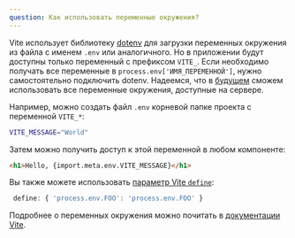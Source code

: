 ```yaml
---
question: Как использовать переменные окружения?
---
```


Vite использует библиотеку [dotenv](https://github.com/motdotla/dotenv) для загрузки переменных окружения из файла с именем `.env` или аналогичного. Но в приложении будут доступны только переменный с префиксом `VITE_`. Если необходимо получать все переменные в `process.env['ИМЯ_ПЕРЕМЕННОЙ']`, нужно самостоятельно подключить dotenv. Надеемся, что в [будущем](https://github.com/vitejs/vite/issues/3176) сможем использовать все переменные окружения, доступные на сервере.

Например, можно создать файл `.env`  корневой папке проекта с переменной  `VITE_*`:

 ```sh
 VITE_MESSAGE="World"
 ```

 Затем можно получить доступ к этой переменной в любом компоненте:

 ```html
 <h1>Hello, {import.meta.env.VITE_MESSAGE}</h1>
 ```

Вы также можете использовать [параметр Vite `define`](https://vitejs.dev/config/#define):

```js
 define: { 'process.env.FOO': 'process.env.FOO' }
 ```
 
Подробнее о переменных окружения можно почитать в [документации Vite](https://vitejs.dev/guide/env-and-mode.html#env-files).